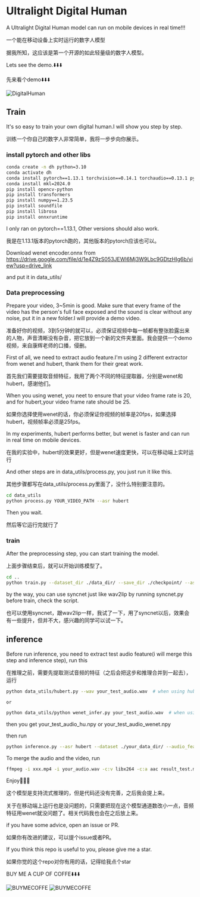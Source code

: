 # Ultralight Digital Human



A Ultralight Digital Human model can run on mobile devices in real time!!!

一个能在移动设备上实时运行的数字人模型

据我所知，这应该是第一个开源的如此轻量级的数字人模型。

Lets see the demo.⬇️⬇️⬇️

先来看个demo⬇️⬇️⬇️


![DigitalHuman](https://github.com/user-attachments/assets/9d0b37ee-2076-4b4f-93ba-eb939a9fb427)


## Train

It's so easy to train your own digital human.I will show you step by step.

训练一个你自己的数字人非常简单，我将一步步向你展示。

### install pytorch and other libs

``` bash
conda create -n dh python=3.10
conda activate dh
conda install pytorch==1.13.1 torchvision==0.14.1 torchaudio==0.13.1 pytorch-cuda=11.7 -c pytorch -c nvidia
conda install mkl=2024.0
pip install opencv-python
pip install transformers
pip install numpy==1.23.5
pip install soundfile
pip install librosa
pip install onnxruntime
```

I only ran on pytorch==1.13.1, Other versions should also work.

我是在1.13.1版本的pytorch跑的，其他版本的pytorch应该也可以。

Download wenet encoder.onnx from https://drive.google.com/file/d/1e4Z9zS053JEWl6Mj3W9Lbc9GDtzHIg6b/view?usp=drive_link 

and put it in data_utils/

### Data preprocessing

Prepare your video, 3~5min is good. Make sure that every frame of the video has the person's full face exposed and the sound is clear without any noise, put it in a new folder.I will provide a demo video.

准备好你的视频，3到5分钟的就可以，必须保证视频中每一帧都有整张脸露出来的人物，声音清晰没有杂音，把它放到一个新的文件夹里面。我会提供一个demo视频，来自康辉老师的口播，侵删。

First of all, we need to extract audio feature.I'm using 2 different extractor from wenet and hubert, thank them for their great work.

首先我们需要提取音频特征，我用了两个不同的特征提取器，分别是wenet和hubert，感谢他们。

When you using wenet, you neet to ensure that your video frame rate is 20, and for hubert,your video frame rate should be 25.

如果你选择使用wenet的话，你必须保证你视频的帧率是20fps，如果选择hubert，视频帧率必须是25fps。

In my experiments, hubert performs better, but wenet is faster and can run in real time on mobile devices.

在我的实验中，hubert的效果更好，但是wenet速度更快，可以在移动端上实时运行

And other steps are in data_utils/process.py, you just run it like this.

其他步骤都写在data_utils/process.py里面了，没什么特别要注意的。

``` bash
cd data_utils
python process.py YOUR_VIDEO_PATH --asr hubert
```

Then you wait.

然后等它运行完就行了

### train

After the preprocessing step, you can start training the model.

上面步骤结束后，就可以开始训练模型了。

``` bash
cd ..
python train.py --dataset_dir ./data_dir/ --save_dir ./checkpoint/ --asr hubert --see_res
```

by the way, you can use syncnet just like wav2lip by running syncnet.py before train, check the script.

也可以使用syncnet，跟wav2lip一样，我试了一下，用了syncnet以后，效果会有一些提升，但并不大，感兴趣的同学可以试一下。

## inference

Before run inference, you need to extract test audio feature(i will merge this step and inference step), run this

在推理之前，需要先提取测试音频的特征（之后会把这步和推理合并到一起去），运行

``` bash
python data_utils/hubert.py --wav your_test_audio.wav  # when using hubert

or

python data_utils/python wenet_infer.py your_test_audio.wav  # when using wenet
```

then you get your_test_audio_hu.npy or your_test_audio_wenet.npy

then run
``` bash
python inference.py --asr hubert --dataset ./your_data_dir/ --audio_feat your_test_audio_hu.npy --save_path xxx.mp4 --checkpoint your_trained_ckpt.pth
```

To merge the audio and the video, run

``` bash
ffmpeg -i xxx.mp4 -i your_audio.wav -c:v libx264 -c:a aac result_test.mp4
```

Enjoy🎉🎉🎉

这个模型是支持流式推理的，但是代码还没有完善，之后我会提上来。

关于在移动端上运行也是没问题的，只需要把现在这个模型通道数改小一点，音频特征用wenet就没问题了。相关代码我也会在之后放上来。

if you have some advice, open an issue or PR.

如果你有改进的建议，可以提个issue或者PR。

If you think this repo is useful to you, please give me a star.

如果你觉的这个repo对你有用的话，记得给我点个star

BUY ME A CUP OF COFFE⬇️⬇️⬇️

![BUYMECOFFE](demo/15bef5a6d08434c0d70f0ba39bb14fc0.JPG) ![BUYMECOFFE](demo/36d2896f13bee68247de6ccc89b17a94.JPG) 
